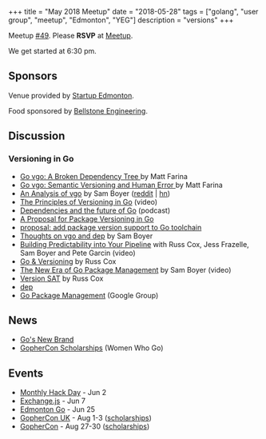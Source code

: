 +++
title = "May 2018 Meetup"
date = "2018-05-28"
tags = ["golang", "user group", "meetup", "Edmonton", "YEG"]
description = "versions"
+++

Meetup [#49](https://github.com/edmontongo/presentations/issues/82). Please **RSVP** at [Meetup](https://www.meetup.com/startupedmonton/events/ddzwmnyxhblc/).

We get started at 6:30 pm.

## Sponsors

Venue provided by [Startup Edmonton](https://www.startupedmonton.com/).

Food sponsored by [Bellstone Engineering](https://bellstone.ca/). 

## Discussion

### Versioning in Go

* [Go vgo: A Broken Dependency Tree
](https://codeengineered.com/blog/2018/golang-vgo-broken-dep-tree/) by Matt Farina
* [Go vgo: Semantic Versioning and Human Error
](https://codeengineered.com/blog/2018/golang-vgo-semver-human-error/) by Matt Farina
* [An Analysis of vgo](https://sdboyer.io/vgo/intro/) by Sam Boyer ([reddit](https://www.reddit.com/r/golang/comments/8jappi/an_analysis_of_vgo_sdboyerio/) | [hn](https://news.ycombinator.com/item?id=17063724))
* [The Principles of Versioning in Go](https://www.youtube.com/watch?v=F8nrpe0XWRg) (video)
* [Dependencies and the future of Go](https://changelog.com/gotime/77) (podcast)
* [A Proposal for Package Versioning in Go](https://blog.golang.org/versioning-proposal)
* [proposal: add package version support to Go toolchain](https://github.com/golang/go/issues/24301)
* [Thoughts on vgo and dep](https://sdboyer.io/blog/vgo-and-dep/) by Sam Boyer
* [Building Predictability into Your Pipeline](https://www.youtube.com/watch?v=sbrZfPgNmfw) with Russ Cox, Jess Frazelle, Sam Boyer and Pete Garcin (video)
* [Go & Versioning](https://research.swtch.com/vgo) by Russ Cox
* [The New Era of Go Package Management](https://www.youtube.com/watch?v=5LtMb090AZI) by Sam Boyer (video)
* [Version SAT](https://research.swtch.com/version-sat) by Russ Cox
* [dep](https://golang.github.io/dep/)
* [Go Package Management](https://groups.google.com/forum/#!forum/go-package-management) (Google Group)

## News

* [Go's New Brand](https://blog.golang.org/go-brand)
* [GopherCon Scholarships](https://womenwhogo.org/scholarships.html) (Women Who Go)

## Events

* [Monthly Hack Day](https://www.meetup.com/startupedmonton/events/249064595/) - Jun 2
* [Exchange.js](https://www.meetup.com/startupedmonton/events/247630881/) - Jun 7
* [Edmonton Go](https://www.meetup.com/startupedmonton/events/ddzwmnyxjbhc/) - Jun 25
* [GopherCon UK](https://www.gophercon.co.uk/schedule/) - Aug 1-3 ([scholarships](https://www.gophercon.co.uk/scholarships/))
* [GopherCon](https://www.gophercon.com/) - Aug 27-30 ([scholarships](https://womenwhogo.org/scholarships.html))

